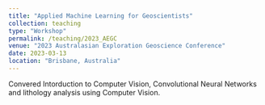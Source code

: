 ```yaml
---
title: "Applied Machine Learning for Geoscientists"
collection: teaching
type: "Workshop"
permalink: /teaching/2023_AEGC
venue: "2023 Australasian Exploration Geoscience Conference"
date: 2023-03-13
location: "Brisbane, Australia"
---
```


Convered Intorduction to Computer Vision, Convolutional Neural Networks and lithology analysis using Computer Vision.
